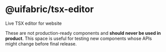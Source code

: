 # @uifabric/tsx-editor

Live TSX editor for website

These are not production-ready components and **should never be used in product**. This space is useful for testing new components whose APIs might change before final release.
